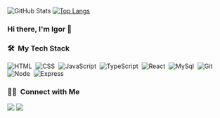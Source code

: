![GitHub Stats](https://github-readme-stats.vercel.app/api?username=anonsas&theme=calm&show_icons=true&count_private=true)
[![Top Langs](https://github-readme-stats.vercel.app/api/top-langs/?username=anonsas&layout=compact)](https://github.com/anonsas/github-readme-stats)

### Hi there, I'm Igor 👋

### 🛠 &nbsp;My Tech Stack

![HTML](https://img.shields.io/badge/-HTML-05122A?style=flat&logo=HTML5)&nbsp;
![CSS](https://img.shields.io/badge/-CSS-05122A?style=flat&logo=CSS3&logoColor=1572B6)&nbsp;
![JavaScript](https://img.shields.io/badge/-JavaScript-05122A?style=flat&logo=javascript)&nbsp;
![TypeScript](https://img.shields.io/badge/-TypeScript-05122A?style=flat&logo=typescript)&nbsp;
![React](https://img.shields.io/badge/-React-05122A?style=flat&logo=react)&nbsp;
![MySql](https://img.shields.io/badge/-MySql-05122A?style=flat&logo=MySql)&nbsp;
![Git](https://img.shields.io/badge/-Git-05122A?style=flat&logo=git)&nbsp;
![Node](https://img.shields.io/badge/-Node-05122A?style=flat&logo=node)&nbsp;
![Express](https://img.shields.io/badge/-Express-05122A?style=flat&logo=express)&nbsp;

### 🤝🏻 &nbsp;Connect with Me

<a href="https://www.linkedin.com/in/lukjanov1337"><img src="https://img.shields.io/badge/-Igor%20Lukjanov-0077B5?style=flat&logo=Linkedin&logoColor=white"/></a>
<a href="mailto:lukjanov.igr@gmail.com"><img src="https://img.shields.io/badge/-lukjanov.igr@gmail.com-D14836?style=flat&logo=Gmail&logoColor=white"/></a>
